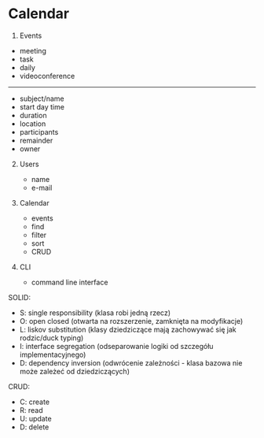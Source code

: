 # Calendar

1. Events
 - meeting
 - task
 - daily
 - videoconference
---
 - subject/name
 - start day time
 - duration
 - location
 - participants
 - remainder
 - owner

2. Users
    - name
    - e-mail

3. Calendar
    - events
    - find
    - filter
    - sort
    - CRUD
    
4. CLI
    - command line interface



SOLID:
- S: single responsibility (klasa robi jedną rzecz)
- O: open closed (otwarta na rozszerzenie, zamknięta na modyfikacje)
- L: liskov substitution (klasy dziedziczące mają zachowywać się jak rodzic/duck typing)
- I: interface segregation (odseparowanie logiki od szczegółu implementacyjnego)
- D: dependency inversion (odwrócenie zależności - klasa bazowa nie może zależeć od dziedziczących) 

CRUD:
- C: create
- R: read
- U: update
- D: delete